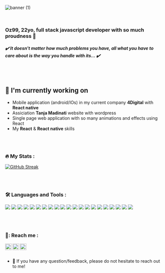 ![banner (1)](https://user-images.githubusercontent.com/71842820/175347571-57b1e030-4ce6-4b42-b29d-b8c18a5584c9.png)


</br>

### Oz99, 22yo, full stack javascript developer with so much proudness 🤙
##### ✔️ It doesn't matter how much problems you have, all what you have to care about is the way you handle with its...  ✔️

</br>
</br>



## 🔭 I'm currently working on

- Mobile application (android/IOs) in my current company **4Digital** with **React native**
- Assiciation **Tanja Madinati** website with wordpress
- Single page web application with so many animations and effects using React 
- My **React** & **React native** skills

</br>
</br>

### :fire: My Stats :

[![GitHub Streak](https://github-readme-streak-stats.herokuapp.com?user=omarZaoujal99&theme=cobalt&hide_border=true&date_format=M%20j%5B%2C%20Y%5D&background=010AFF00&stroke=FF1045&border=FF1045&ring=FF1045&fire=7B162B&currStreakNum=FF1045&sideNums=FBD385&currStreakLabel=FBD385&sideLabels=FBD385&dates=7B162B)](https://git.io/streak-stats)

<!---[![Top Langs](https://github-readme-stats.vercel.app/api/top-langs/?username=omarZaoujal99&layout=compact)](https://github.com/omarZaoujal99/github-readme-stats)--->

</br>
</br>

### :hammer_and_wrench: Languages and Tools :
![](https://img.shields.io/badge/Code-html5-informational?style=flat&logo=html5&color=f0410f)
![](https://img.shields.io/badge/Code-css3-informational?style=flat&logo=css3&color=1187ff)
![](https://img.shields.io/badge/Code-javascript-informational?style=flat&logo=javascript&color=ffff00)
![](https://img.shields.io/badge/Code-typescript-informational?style=flat&logo=typescript&color=0072e4)
![](https://img.shields.io/badge/Code-jquery-informational?style=flat&logo=jquery&color=0072e4)
![](https://img.shields.io/badge/Code-react-informational?style=flat&logo=react&color=5dceed)
![](https://img.shields.io/badge/Code-react%20native-informational?style=flat&logo=react&color=5dceed)
![](https://img.shields.io/badge/Code-nodejs-informational?style=flat&logo=node.js&color=036e02)
![](https://img.shields.io/badge/Code-express-informational?style=flat&logo=express&color=b2b2b2)
![](https://img.shields.io/badge/Code-Redux-informational?style=flat&logo=Redux&color=7348b6)
![](https://img.shields.io/badge/Code-graphql-informational?style=flat&logo=graphql&color=f500ff)
![](https://img.shields.io/badge/Code-mongodb-informational?style=flat&logo=mongodb&color=4ba447)
![](https://img.shields.io/badge/Code-postgresql-informational?style=flat&logo=postgresql&color=31648c)
![](https://img.shields.io/badge/Code-MySQL-informational?style=flat&logo=MySQL&color=01718b)
![](https://img.shields.io/badge/Code-Git-informational?style=flat&logo=Git&color=e84d32)
![](https://img.shields.io/badge/Code-sass-informational?style=flat&logo=sass&color=c66593)
![](https://img.shields.io/badge/Code-Material%20UI-informational?style=flat&logo=Mui&color=017bf7)
![](https://img.shields.io/badge/Code-bootstrap-informational?style=flat&logo=bootstrap&color=7348b6)
![](https://img.shields.io/badge/Code-figma-informational?style=flat&logo=figma&color=ea4b1d)
![](https://img.shields.io/badge/Code-jira-informational?style=flat&logo=jira&color=2480f7)
![](https://img.shields.io/badge/Code-canva-informational?style=flat&logo=canva&color=52c9d4)

</br>
</br>

### 🤝: Reach me :
<a href="https://www.linkedin.com/in/omar-zaoujal-801b141bb/" target="_blank"><img align="left" src="https://raw.githubusercontent.com/yushi1007/yushi1007/main/images/linkedin.svg" alt="Omar Zaoujal | LinkedIn" width="21px"/></a>
<a href="https://www.instagram.com/oz99__/" target="_blank"><img align="left" src="https://raw.githubusercontent.com/yushi1007/yushi1007/main/images/instagram.svg" alt="Omar Zaoujal | Instagram" width="21px"/></a>
<a href="wa.link/ca7lxd" target="_blank"><img align="left" src="https://user-images.githubusercontent.com/71842820/175346149-32a4c7bf-6100-4908-9a8d-2a63e0ffacff.png" alt="Omar Zaoujal | whatsapp" width="21px"/></a>
</br></br>
- 💬 If you have any question/feedback, please do not hesitate to reach out to me!
